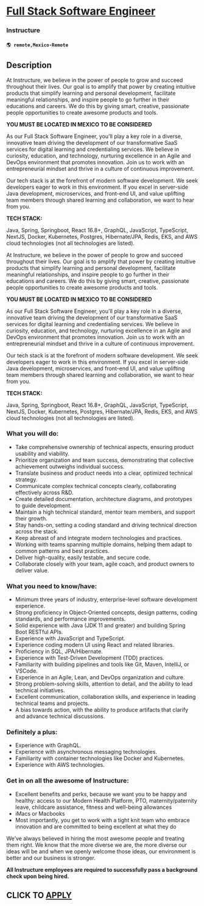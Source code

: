 # [Full Stack Software Engineer](https://www.remotewlb.com/apply/full-stack-software-engineer-115223)  
### Instructure  
#### `🌎 remote,Mexico-Remote`  

## Description

At Instructure, we believe in the power of people to grow and succeed throughout their lives. Our goal is to amplify that power by creating intuitive products that simplify learning and personal development, facilitate meaningful relationships, and inspire people to go further in their educations and careers. We do this by giving smart, creative, passionate people opportunities to create awesome products and tools.

  

 **YOU MUST BE LOCATED IN MEXICO TO BE CONSIDERED**

  

As our Full Stack Software Engineer, you'll play a key role in a diverse, innovative team driving the development of our transformative SaaS services for digital learning and credentialing services. We believe in curiosity, education, and technology, nurturing excellence in an Agile and DevOps environment that promotes innovation. Join us to work with an entrepreneurial mindset and thrive in a culture of continuous improvement.

  

Our tech stack is at the forefront of modern software development. We seek developers eager to work in this environment. If you excel in server-side Java development, microservices, and front-end UI, and value uplifting team members through shared learning and collaboration, we want to hear from you.

  

 **TECH STACK:**

Java, Spring, Springboot, React 16.8+, GraphQL, JavaScript, TypeScript, NextJS, Docker, Kubernetes, Postgres, Hibernate/JPA, Redis, EKS, and AWS cloud technologies (not all technologies are listed).

  

At Instructure, we believe in the power of people to grow and succeed throughout their lives. Our goal is to amplify that power by creating intuitive products that simplify learning and personal development, facilitate meaningful relationships, and inspire people to go further in their educations and careers. We do this by giving smart, creative, passionate people opportunities to create awesome products and tools.

  

 **YOU MUST BE LOCATED IN MEXICO TO BE CONSIDERED**

  

As our Full Stack Software Engineer, you'll play a key role in a diverse, innovative team driving the development of our transformative SaaS services for digital learning and credentialing services. We believe in curiosity, education, and technology, nurturing excellence in an Agile and DevOps environment that promotes innovation. Join us to work with an entrepreneurial mindset and thrive in a culture of continuous improvement.

  

Our tech stack is at the forefront of modern software development. We seek developers eager to work in this environment. If you excel in server-side Java development, microservices, and front-end UI, and value uplifting team members through shared learning and collaboration, we want to hear from you.

  

 **TECH STACK:**

Java, Spring, Springboot, React 16.8+, GraphQL, JavaScript, TypeScript, NextJS, Docker, Kubernetes, Postgres, Hibernate/JPA, Redis, EKS, and AWS cloud technologies (not all technologies are listed).

  

### What you will do:

* Take comprehensive ownership of technical aspects, ensuring product usability and viability.
* Prioritize organization and team success, demonstrating that collective achievement outweighs individual success.
* Translate business and product needs into a clear, optimized technical strategy.
* Communicate complex technical concepts clearly, collaborating effectively across R&D.
* Create detailed documentation, architecture diagrams, and prototypes to guide development.
* Maintain a high technical standard, mentor team members, and support their growth.
* Stay hands-on, setting a coding standard and driving technical direction across the stack.
* Keep abreast of and integrate modern technologies and practices.
* Working with teams spanning multiple domains, helping them adapt to common patterns and best practices.
* Deliver high-quality, easily testable, and secure code.
* Collaborate closely with your team, agile coach, and product owners to deliver value.

  

  

### What you need to know/have:

* Minimum three years of industry, enterprise-level software development experience.
* Strong proficiency in Object-Oriented concepts, design patterns, coding standards, and performance improvements.
* Solid experience with Java (JDK 11 and greater) and building Spring Boot RESTful APIs.
* Experience with JavaScript and TypeScript.
* Experience coding modern UI using React and related libraries.
* Proficiency in SQL, JPA/Hibernate.
* Experience with Test-Driven Development (TDD) practices.
* Familiarity with building pipelines and tools like Git, Maven, IntelliJ, or VSCode.
* Experience in an Agile, Lean, and DevOps organization and culture.
* Strong problem-solving skills, attention to detail, and the ability to lead technical initiatives.
* Excellent communication, collaboration skills, and experience in leading technical teams and projects.
* A bias towards action, with the ability to produce artifacts that clarify and advance technical discussions.

  

  

### Definitely a plus:

* Experience with GraphQL.
* Experience with asynchronous messaging technologies.
* Familiarity with container technologies like Docker and Kubernetes.
* Experience with AWS technologies.

  

  

### Get in on all the awesome of Instructure:

* Excellent benefits and perks, because we want you to be happy and healthy: access to our Modern Health Platform, PTO, maternity/paternity leave, childcare assistance, fitness and well-being allowances
* iMacs or Macbooks
* Most importantly, you get to work with a tight knit team who embrace innovation and are committed to being excellent at what they do

  

We’ve always believed in hiring the most awesome people and treating them right. We know that the more diverse we are, the more diverse our ideas will be and when we openly welcome those ideas, our environment is better and our business is stronger.

  

 **All Instructure employees are required to successfully pass a background check upon being hired.**

  
## CLICK TO [APPLY](https://www.remotewlb.com/apply/full-stack-software-engineer-115223)

